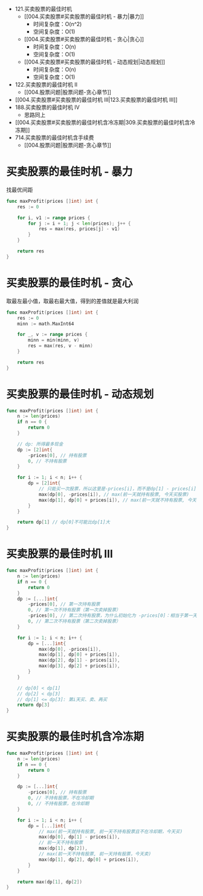 - 121.买卖股票的最佳时机
	- [[004.买卖股票#买卖股票的最佳时机 - 暴力|暴力]]
		- 时间复杂度：O(n^2)
		- 空间复杂度：O(1)
	- [[004.买卖股票#买卖股票的最佳时机 - 贪心|贪心]]
		- 时间复杂度：O(n)
		- 空间复杂度：O(1)
	- [[004.买卖股票#买卖股票的最佳时机 - 动态规划|动态规划]]
		- 时间复杂度：O(n)
		- 空间复杂度：O(1)
- 122.买卖股票的最佳时机 II
	- [[004.股票问题|股票问题-贪心章节]]
- [[004.买卖股票#买卖股票的最佳时机 III|123.买卖股票的最佳时机 III]]
- 188.买卖股票的最佳时机 IV
	- 思路同上
- [[004.买卖股票#买卖股票的最佳时机含冷冻期|309.买卖股票的最佳时机含冷冻期]]
- 714.买卖股票的最佳时机含手续费
	- [[004.股票问题|股票问题-贪心章节]]

# 买卖股票的最佳时机 - 暴力
找最优间距

```go
func maxProfit(prices []int) int {
	res := 0

	for i, v1 := range prices {
		for j := i + 1; j < len(prices); j++ {
			res = max(res, prices[j] - v1)
		}
	}

	return res
}
```

# 买卖股票的最佳时机 - 贪心
取最左最小值，取最右最大值，得到的差值就是最大利润

```go
func maxProfit(prices []int) int {
	res := 0
	minn := math.MaxInt64

	for _, v := range prices {
		minn = min(minn, v)
		res = max(res, v - minn)
	}

	return res
}
```

# 买卖股票的最佳时机 - 动态规划
```go
func maxProfit(prices []int) int {
	n := len(prices)
	if n == 0 {
		return 0
	}

	// dp: 所得最多现金
	dp := [2]int{
		-prices[0], // 持有股票
		0, // 不持有股票
	}

	for i := 1; i < n; i++ {
		dp = [2]int{
			// 只能买一次股票，所以这里是-prices[i]，而不是dp[1] - prices[i]
			max(dp[0], -prices[i]), // max(前一天就持有股票, 今天买股票)
			max(dp[1], dp[0] + prices[i]), // max(前一天就不持有股票, 今天卖股票)
		}
	}

	return dp[1] // dp[0]不可能比dp[1]大
}
```

# 买卖股票的最佳时机 III
```go
func maxProfit(prices []int) int {
	n := len(prices)
	if n == 0 {
		return 0
	}
	dp := [...]int{
		-prices[0], // 第一次持有股票
		0, // 第一次不持有股票（第一次卖掉股票）
		-prices[0], // 第二次持有股票，为什么初始化为 -prices[0]：相当于第一天买、卖、再买
		0, // 第二次不持有股票（第二次卖掉股票）
	}

	for i := 1; i < n; i++ {
		dp = [...]int{
			max(dp[0], -prices[i]),
			max(dp[1], dp[0] + prices[i]),
			max(dp[2], dp[1] - prices[i]),
			max(dp[3], dp[2] + prices[i]),
		}
	}

	// dp[0] < dp[1]
	// dp[2] < dp[3]
	// dp[1] <= dp[3]: 第i天买、卖、再买
	return dp[3]
}
```

# 买卖股票的最佳时机含冷冻期
```go
func maxProfit(prices []int) int {
	n := len(prices)
	if n == 0 {
		return 0
	}

	dp := [...]int{
		-prices[0], // 持有股票
		0, // 不持有股票，不在冷却期
		0, // 不持有股票，在冷却期
	}

	for i := 1; i < n; i++ {
		dp = [...]int{
			// max(前一天就持有股票, 前一天不持有股票且不在冷却期，今天买)
			max(dp[0], dp[1] - prices[i]),
			// 前一天不持有股票
			max(dp[1], dp[2]),
			// max(前一天不持有股票, 前一天持有股票，今天卖)
			max(dp[1], dp[2], dp[0] + prices[i]),
		}
	}

	return max(dp[1], dp[2])
}
```
